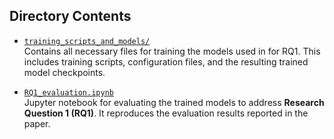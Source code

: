 

## Directory Contents

- [`training_scripts_and_models/`](./training_scripts_and_models/)  
  Contains all necessary files for training the models used in for RQ1. This includes training scripts, configuration files, and the resulting trained model checkpoints.

- [`RQ1_evaluation.ipynb`](./RQ1_evaluation.ipynb)  
  Jupyter notebook for evaluating the trained models to address **Research Question 1 (RQ1)**. It reproduces the evaluation results reported in the paper.

